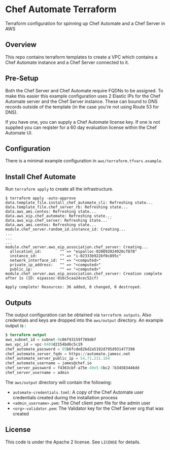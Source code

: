 # Chef Automate Terraform
Terraform configuration for spinning up Chef Automate and a Chef Server in AWS

## Overview
This repo contains terraform templates to create a VPC which contains a Chef Automate instance
and a Chef Server connected to it.


## Pre-Setup
Both the Chef Server and Chef Automate require  FQDNs to be assigned.  To make this easier
this example configuration uses 2 Elastic IPs for the Chef Automate server and the
Chef Server instance.  These can bound to DNS records outside of the template (in the case you're not using Route 53 for DNS).

If you have one, you can supply a Chef Automate license key.  If one is not supplied you can reqister for a 60 day evaluation license within the Chef Automate UI.

## Configuration
There is a minimal example configuration in `aws/terraform.tfvars.example`.

## Install Chef Automate
Run `terraform apply` to create all the infrastructure.

```
$ terraform apply -auto-approve
data.template_file.install_chef_automate_cli: Refreshing state...
data.template_file.chef_server_rb: Refreshing state...
data.aws_ami.centos: Refreshing state...
data.aws_eip.chef_automate: Refreshing state...
data.aws_eip.chef_server: Refreshing state...``
data.aws_ami.centos: Refreshing state...
module.chef_server.random_id.instance_id: Creating...
...
...
...
module.chef_server.aws_eip_association.chef_server: Creating...
  allocation_id:        "" => "eipalloc-020892024920cf878"
  instance_id:          "" => "i-02333b922bf0c895c"
  network_interface_id: "" => "<computed>"
  private_ip_address:   "" => "<computed>"
  public_ip:            "" => "<computed>"
module.chef_server.aws_eip_association.chef_server: Creation complete after 1s (ID: eipassoc-016c5caa24cec52cf)

Apply complete! Resources: 36 added, 0 changed, 0 destroyed.
```

## Outputs

The output configuration can be obtained via `terraform outputs`.  Also credentials and keys are dropped into the `aws/output` directory. An example output is :

``` terraform output
$ terraform output
aws_subnet_id = subnet-0c06f93159f789d6f
aws_vpc_id = vpc-0489d2154bd6c5c19
chef_automate_password = 05b6fcde82bd2a5192d795d931477398
chef_automate_server_fqdn = https://automate.jamesc.net
chef_automate_server_public_ip = 54.71.211.164
chef_automate_username = james@chef.io
chef_server_password = f4363cbf-a75e-49e5-8bc2-7b34583446dd
chef_server_username = admin
```

The `aws/output` directory will contain the following:

* `automate-credentials.toml`: A copy of the Chef Automate user credentials created during the installation process  
* `<admin_username>.pem`: The Chef client pem file for the admin user
* `<org>-validator.pem`: The Validator key for the Chef Server org that was created
## License
This code is under the Apache 2 license. See `LICENSE` for details.
